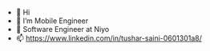 - 👋 Hi
- 👀 I’m Mobile Engineer
- 🌱 Software Engineer at Niyo
- 📫 https://www.linkedin.com/in/tushar-saini-0601301a8/

<!---
sainitushar01/sainitushar01 is a ✨ special ✨ repository because its `README.md` (this file) appears on your GitHub profile.
You can click the Preview link to take a look at your changes.
--->
